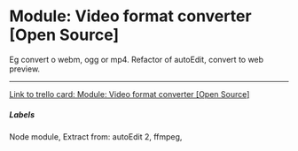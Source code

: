# Module: Video format converter [Open Source]

Eg convert o webm, ogg or mp4.
Refactor of autoEdit, convert to web preview. 

---

[Link to trello card: Module: Video format converter [Open Source]](https://trello.com/c/IPZ8mKhL)

##### Labels

Node module, Extract from: autoEdit 2, ffmpeg, 